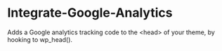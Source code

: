 # Integrate-Google-Analytics
Adds a Google analytics tracking code to the &lt;head> of your theme, by hooking to wp_head().
